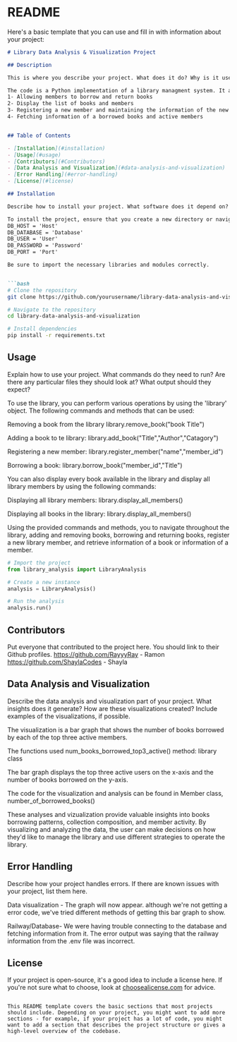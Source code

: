 # README


Here's a basic template that you can use and fill in with information about your project:

```markdown
# Library Data Analysis & Visualization Project

## Description

This is where you describe your project. What does it do? Why is it useful? What problem does it solve? This section should be a few sentences or a paragraph long.

The code is a Python implementation of a library managment system. It allows the user to persofrm many operations related to managing library members and books. The library managment system solves the problem of efficiently managing book records, handling membership info and tracking borrowed books. Key functionalities - 
1- Allowing members to borrow and return books 
2- Display the list of books and members
3- Registering a new member and maintaining the information of the new member
4- Fetching information of a borrowed books and active members 


## Table of Contents 

- [Installation](#installation)
- [Usage](#usage)
- [Contributors](#Contributors)
- [Data Analysis and Visualization](#data-analysis-and-visualization)
- [Error Handling](#error-handling)
- [License](#license)

## Installation

Describe how to install your project. What software does it depend on? Are there any environment variables to set? List the steps someone needs to take to get your project up and running on their own machine.

To install the project, ensure that you create a new directory or navigate to an exisiting directory of your liking where you want to set the project up. Install pip install psycopg2 for PostfreSQL connection and matplotlib for data visualization. When setting up PostgreSQL database, ensure that you have the correct connect information from your database. Creating a .env file in the same directory of the project. The  .env file should look similar to this. 
DB_HOST = 'Host'
DB_DATABASE = 'Database'
DB_USER = 'User' 
DB_PASSWORD = 'Password'
DB_PORT = 'Port'

Be sure to import the necessary libraries and modules correctly.


```bash
# Clone the repository
git clone https://github.com/yourusername/library-data-analysis-and-visualization.git

# Navigate to the repository
cd library-data-analysis-and-visualization

# Install dependencies
pip install -r requirements.txt
```

## Usage

Explain how to use your project. What commands do they need to run? Are there any particular files they should look at? What output should they expect?

To use the library, you can perform various operations by using the 'library' object. 
The following commands and methods that can be used:

Removing a book from the library
library.remove_book("book Title")

Adding a book to te library:
library.add_book("Title","Author","Catagory") 

Registering a new member:
library.register_member("name","member_id")

Borrowing a book:
library.borrow_book("member_id","Title")

You can also display every book available in the library and display all library members by using the following commands:

Displaying all library members: 
library.display_all_members()

Displaying all books in the library:
library.display_all_members() 

Using the provided commands and methods, you to navigate throughout the library, adding and removing books, borrowing and returning books, register a new library member, and retrieve information of a book or information of a member.


```python
# Import the project
from library_analysis import LibraryAnalysis

# Create a new instance
analysis = LibraryAnalysis()

# Run the analysis
analysis.run()
```

## Contributors

Put everyone that contributed to the project here. You should link to their Github profiles.
https://github.com/RayyyRay - Ramon 
https://github.com/ShaylaCodes - Shayla 

## Data Analysis and Visualization

Describe the data analysis and visualization part of your project. What insights does it generate? How are these visualizations created? Include examples of the visualizations, if possible.

The visualization is a bar graph that shows the number of books borrowed by each of the top three active members.

The functions used 
num_books_borrowed_top3_active()
method:
library class

The bar graph displays the top three active users on the x-axis and the number of books borrowed on the y-axis.

The code for the visualization and analysis can be found in Member class, 
number_of_borrowed_books() 

These analyses and vizualization provide valuable insights into books borrowing patterns, collection composition, and member activity.
By visualizing and analyzing the data, the user can make decisions on how they'd like to manage the library and use different strategies to operate 
the library.


## Error Handling

Describe how your project handles errors. If there are known issues with your project, list them here.

Data visualization - 
The graph will now appear. although we're not getting a error code, we've tried different methods of getting this bar graph to show. 

Railway/Database- 
We were having trouble connecting to the database and fetching information from it. The error output was saying that the railway information from the .env file was incorrect.




## License

If your project is open-source, it's a good idea to include a license here. If you're not sure what to choose, look at [choosealicense.com](https://choosealicense.com/) for advice.
```

This README template covers the basic sections that most projects should include. Depending on your project, you might want to add more sections - for example, if your project has a lot of code, you might want to add a section that describes the project structure or gives a high-level overview of the codebase.